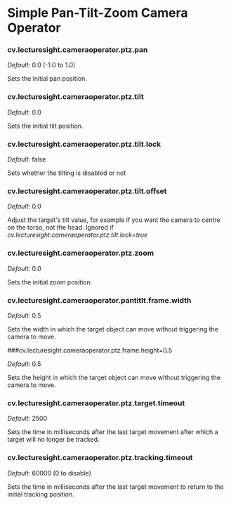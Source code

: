# Simple Pan-Tilt-Zoom Camera Operator

### cv.lecturesight.cameraoperator.ptz.pan

*Default:* 0.0 (-1.0 to 1.0)

Sets the initial pan position.

### cv.lecturesight.cameraoperator.ptz.tilt

*Default:* 0.0

Sets the initial tilt position.

### cv.lecturesight.cameraoperator.ptz.tilt.lock

*Default:* false

Sets whether the tilting is disabled or not

### cv.lecturesight.cameraoperator.ptz.tilt.offset

*Default:* 0.0

Adjust the target's tilt value, for example if you want the camera to centre on
the torso, not the head. Ignored if _cv.lecturesight.cameraoperator.ptz.tilt.lock=true_

### cv.lecturesight.cameraoperator.ptz.zoom

*Default:* 0.0

Sets the initial zoom position.

### cv.lecturesight.cameraoperator.pantitlt.frame.width

*Default:* 0.5

Sets the width in which the target object can move without triggering the
camera to move.

###cv.lecturesight.cameraoperator.ptz.frame.height=0.5

*Default:* 0.5

Sets the height in which the target object can move without triggering the
camera to move.

### cv.lecturesight.cameraoperator.ptz.target.timeout

*Default:* 2500

Sets the time in milliseconds after the last target movement after which a
target will no longer be tracked.

### cv.lecturesight.cameraoperator.ptz.tracking.timeout

*Default:* 60000 (0 to disable)

Sets the time in milliseconds after the last target movement to return to the
initial tracking position.


